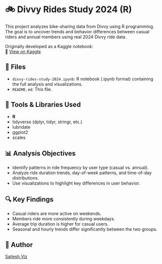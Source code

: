 # 🚲 Divvy Rides Study 2024 (R)

This project analyzes bike-sharing data from Divvy using R programming. The goal is to uncover trends and behavior differences between casual riders and annual members using real 2024 Divvy ride data.

Originally developed as a Kaggle notebook:  
🔗 [View on Kaggle](https://www.kaggle.com/code/saileshviz/divvy-rides-study-2024)

## 📁 Files
- `divvy-rides-study-2024.ipynb`: R notebook (.ipynb format) containing the full analysis and visualizations.
- `README.md`: This file.

## 🧰 Tools & Libraries Used
- **R**
- tidyverse (dplyr, tidyr, stringr, etc.)
- lubridate
- ggplot2
- scales

## 📊 Analysis Objectives
- Identify patterns in ride frequency by user type (casual vs. annual).
- Analyze ride duration trends, day-of-week patterns, and time-of-day distributions.
- Use visualizations to highlight key differences in user behavior.

## 🔍 Key Findings
- Casual riders are more active on weekends.
- Members ride more consistently during weekdays.
- Average trip duration is higher for casual users.
- Seasonal and hourly trends differ significantly between the two groups.

## 📌 Author
[Sailesh Viz](https://github.com/Saileshhhh)
